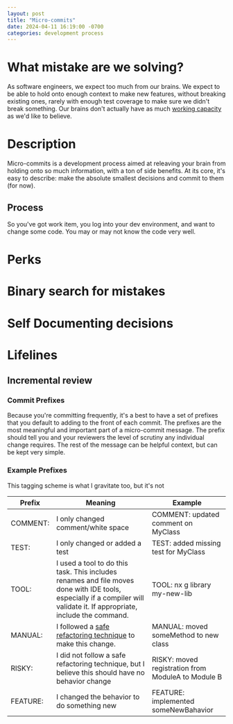 ```yaml
---
layout: post
title: "Micro-commits"
date: 2024-04-11 16:19:00 -0700
categories: development process
---
```


# What mistake are we solving?

As software engineers, we expect too much from our brains. We expect to be able to hold onto enough context to make new features, without breaking existing ones, rarely with enough test coverage to make sure we didn't break something. Our brains don't actually have as much [working capacity](https://en.wikipedia.org/wiki/The_Magical_Number_Seven,_Plus_or_Minus_Two) as we'd like to believe.

# Description

Micro-commits is a development process aimed at releaving your brain from holding onto so much information, with a ton of side benefits. At its core, it's easy to describe: make the absolute smallest decisions and commit to them (for now).

## Process

So you've got work item, you log into your dev environment, and want to change some code. You may or may not know the code very well. 

##

# Perks

# Binary search for mistakes

# Self Documenting decisions

# Lifelines

## Incremental review

### Commit Prefixes

Because you're committing frequently, it's a best to have a set of prefixes that you default to adding to the front of each commit. The prefixes are the most meaningful and important part of a micro-commit message. The prefix should tell you and your reviewers the level of scrutiny any individual change requires. The rest of the message can be helpful context, but can be kept very simple.

### Example Prefixes

This tagging scheme is what I gravitate too, but it's not

| Prefix   | Meaning                                                                                                                                                                  | Example                                            |
| -------- | ------------------------------------------------------------------------------------------------------------------------------------------------------------------------ | -------------------------------------------------- |
| COMMENT: | I only changed comment/white space                                                                                                                                       | COMMENT: updated comment on MyClass                |
| TEST:    | I only changed or added a test                                                                                                                                           | TEST: added missing test for MyClass               |
| TOOL:    | I used a tool to do this task. This includes renames and file moves done with IDE tools, especially if a compiler will validate it. If appropriate, include the command. | TOOL: nx g library my-new-lib                      |
| MANUAL:  | I followed a [safe refactoring technique](https://refactoring.guru/refactoring/catalog) to make this change.                                                             | MANUAL: moved someMethod to new class              |
| RISKY:   | I did not follow a safe refactoring technique, but I believe this should have no behavior change                                                                         | RISKY: moved registration from ModuleA to Module B |
| FEATURE: | I changed the behavior to do something new                                                                                                                               | FEATURE: implemented someNewBahavior               |

